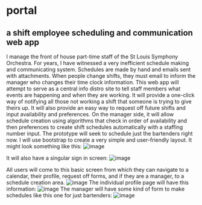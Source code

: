 # portal
## a shift employee scheduling and communication web app
I manage the front of house part-time staff of the St Louis Symphony Orchestra.  For years, I have witnessed a very inefficient schedule making
and communicating system.  Schedules are made by hand and emails sent with attachments.  When people change shifts, they must email to inform the
manager who changes their time clock information.  This web app will attempt to serve as a central info distro site to tell staff members what
events are happening and when they are working.  It will provide a one-click way of notifying all those not working a shift that someone is trying 
to give theirs up.  It will also provide an easy way to request off future shifts and input availability and preferences.  On the manager side, it
will allow schedule creation using algorithms that check in order of availability and then preferences to create shift schedules automatically
with a staffing number input.  The prototype will seek to schedule just the bartenders right now. I will use bootstrap to create a very simple
and user-friendly layout.  It might look something like this:
![image](https://cloud.githubusercontent.com/assets/20831851/21670637/52c499f4-d2db-11e6-95e7-c8cd2363e18e.png)

It will also have a singular sign in screen:
![image](https://cloud.githubusercontent.com/assets/20831851/21670702/fc9de638-d2db-11e6-904d-e400f239b99b.png)

All users will come to this basic screen from which they can navigate to a calendar, their profile, request off forms, and if they are a manager, to a schedule creation area.
![image](https://cloud.githubusercontent.com/assets/20831851/21670752/6c7bd33e-d2dc-11e6-846b-371c1113ca61.png)
The individual profile page will have this information:
![image](https://cloud.githubusercontent.com/assets/20831851/21670778/a80095f2-d2dc-11e6-8071-a1ae2a4ae08e.png)
The manager will have some kind of form to make schedules like this one for just bartenders:
![image](https://cloud.githubusercontent.com/assets/20831851/21670831/eea3d46a-d2dc-11e6-96c8-ed1027b6ad35.png)
